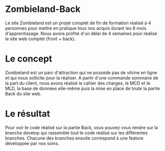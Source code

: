 # Zombieland-Back
Le site Zombieland est un projet complet de fin de formation réalisé à 4 personnes pour mettre en pratique tous nos acquis durant les 6 mois d'apprentissage.
Nous avons profité d'un délai de 4 semaines pour réalisé le site web complet (front + back).

# Le concept
Zombieland est un parc d'attraction qui ne possède pas de vitrine en ligne et qui nous sollicite pour la réaliser.
A partir d'une commande sommaire de la part du client, nous avons réalisé le cahier des charges, le MCD et le MLD, la base de données elle-même puis la mise en place de toute la partie Back du site web.

# Le résultat
Pour voir le code réalisé sur la partie Back, vous pouvez vous rendre sur la branche develop qui rassemble tout le code réalisé sur les différentes branches. Chacune des branches ensuite correspond à une feature développée par nos soins.

